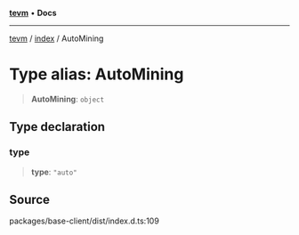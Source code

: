 [**tevm**](../../README.md) • **Docs**

***

[tevm](../../modules.md) / [index](../README.md) / AutoMining

# Type alias: AutoMining

> **AutoMining**: `object`

## Type declaration

### type

> **type**: `"auto"`

## Source

packages/base-client/dist/index.d.ts:109
